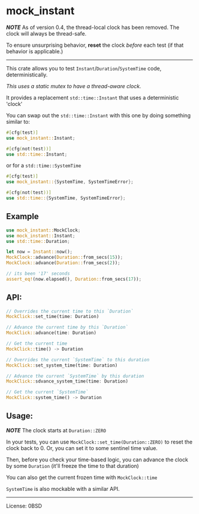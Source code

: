 # mock_instant

**_NOTE_** As of version 0.4, the thread-local clock has been removed. The clock will always be thread-safe.

To ensure unsurprising behavior, **reset** the clock _before_ each test (if that behavior is applicable.)

---

This crate allows you to test `Instant`/`Duration`/`SystemTime` code, deterministically.

_This uses a static mutex to have a thread-aware clock._

It provides a replacement `std::time::Instant` that uses a deterministic 'clock'

You can swap out the `std::time::Instant` with this one by doing something similar to:

```rust
#[cfg(test)]
use mock_instant::Instant;

#[cfg(not(test))]
use std::time::Instant;
```

or for a `std::time::SystemTime`

```rust
#[cfg(test)]
use mock_instant::{SystemTime, SystemTimeError};

#[cfg(not(test))]
use std::time::{SystemTime, SystemTimeError};
```

## Example

```rust
use mock_instant::MockClock;
use mock_instant::Instant;
use std::time::Duration;

let now = Instant::now();
MockClock::advance(Duration::from_secs(15));
MockClock::advance(Duration::from_secs(2));

// its been '17' seconds
assert_eq!(now.elapsed(), Duration::from_secs(17));
```

## API:

```rust
// Overrides the current time to this `Duration`
MockClick::set_time(time: Duration)

// Advance the current time by this `Duration`
MockClick::advance(time: Duration)

// Get the current time
MockClick::time() -> Duration

// Overrides the current `SystemTime` to this duration
MockClick::set_system_time(time: Duration)

// Advance the current `SystemTime` by this duration
MockClick::sdvance_system_time(time: Duration)

// Get the current `SystemTime`
MockClick::system_time() -> Duration
```

## Usage:

**_NOTE_** The clock starts at `Duration::ZERO`

In your tests, you can use `MockClock::set_time(Duration::ZERO)` to reset the clock back to 0. Or, you can set it to some sentinel time value.

Then, before you check your time-based logic, you can advance the clock by some `Duration` (it'll freeze the time to that duration)

You can also get the current frozen time with `MockClock::time`

`SystemTime` is also mockable with a similar API.

---

License: 0BSD
